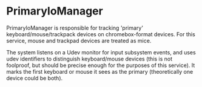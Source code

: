 # PrimaryIoManager

PrimaryIoManager is responsible for tracking 'primary' keyboard/mouse/trackpack devices on
chromebox-format devices. For this service, mouse and trackpad devices are treated as mice.

The system listens on a Udev monitor for input subsystem events, and uses udev identifiers to
distinguish keyboard/mouse devices (this is not foolproof, but should be precise enough for the
purposes of this service). It marks the first keyboard or mouse it sees as the primary
(theoretically one device could be both).
